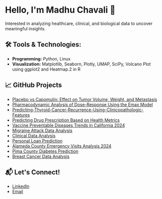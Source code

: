 # Hello, I'm Madhu Chavali 👋

Interested in analyzing healthcare, clinical, and biological data to uncover meaningful insights.

## 🛠️ Tools & Technologies:
- **Programming:** Python, Linux
- **Visualization:** Matplotlib, Seaborn, Plotly, UMAP, SciPy, Volcano Plot using ggplot2 and Heatmap.2 in R

## 📈 GitHub Projects
- [Placebo vs Capomulin: Effect on Tumor Volume, Weight, and Metastasis](https://github.com/madhulathachavali/Effectiveness-of-Drug-Treatments-on-Tumor-Growth)
- [Pharmacodynamic Analysis of Dose-Response Using the Emax Model](https://github.com/madhulathachavali/Pharmacodynamic-Analysis-of-Dose-Response-Using-the-Emax-Model)
- [Predicting-Thyroid-Cancer-Recurrence-Using-Clinicopathologic-Features](https://github.com/madhulathachavali/Predicting-Thyroid-Cancer-Recurrence-Using-Clinicopathologic-Features)
- [Predicting Drug Prescription Based on Health Metrics](https://github.com/madhulathachavali/Drug-prescription-prediction)
- [Vaccine Preventable Diseases Trends in California 2024](https://github.com/madhulathachavali/Reported-Cases-of-Vaccine-Preventable-Diseases-by-County-and-Year)
- [Migraine Attack Data Analysis](https://github.com/madhulathachavali/Migraine-Attack-Data-Analyses-using-SAS)
- [Clinical Data Analysis](https://github.com/madhulathachavali/Clinical-lab-data-analysis-using-SAS)
- [Personal Loan Prediction](https://github.com/madhulathachavali/Personal-loan-prediction)
- [Alameda County Emergency Visits Analysis 2024](https://github.com/madhulathachavali/Emergency-Department-Burden-Dataset)
- [Pima County Diabetes Prediction](https://github.com/madhulathachavali/Pima-Indian-Diabetes-Analysis)
- [Breast Cancer Data Analysis](https://github.com/madhulathachavali/Breast-Cancer-Data-Analysis)

## 📬 Let's Connect!
- [LinkedIn](https://www.linkedin.com/in/madhu-chavali/)
- [Email](mailto:madhuchavali6@gmail.com)
